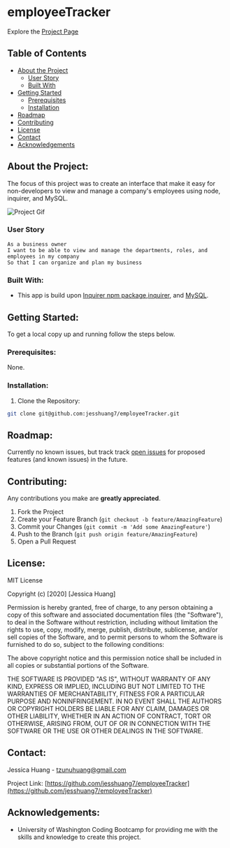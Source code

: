 # employeeTracker

Explore the [Project Page](https://github.com/jesshuang7/employeeTracker)

## Table of Contents

* [About the Project](#about-the-project)
  * [User Story](#user-story)
  * [Built With](#built-with)
* [Getting Started](#getting-started)
  * [Prerequisites](#prerequisites)
  * [Installation](#installation)
* [Roadmap](#roadmap)
* [Contributing](#contributing)
* [License](#License)
* [Contact](#contact)
* [Acknowledgements](#acknowledgements)

## About the Project:
The focus of this project was to create an interface that make it easy for non-developers to view and manage a company's employees using node, inquirer, and MySQL.


![Project Gif](public/assets/employeeTracker.gif)

### User Story

```
As a business owner
I want to be able to view and manage the departments, roles, and employees in my company
So that I can organize and plan my business
```

### Built With:
* This app is build upon [Inquirer npm package](https://github.com/SBoudrias/Inquirer.js/),[inquirer](https://www.npmjs.com/package/inquirer), and [MySQL](https://dev.mysql.com/doc/).

## Getting Started:
To get a local copy up and running follow the steps below.

### Prerequisites:
None.

### Installation:
1. Clone the Repository:
```sh
git clone git@github.com:jesshuang7/employeeTracker.git
```

## Roadmap:
Currently no known issues, but track track [open issues](https://github.com/jesshuang7/employeeTracker/issues ) for proposed features (and known issues) in the future.


## Contributing:
Any contributions you make are **greatly appreciated**.

1. Fork the Project
2. Create your Feature Branch (`git checkout -b feature/AmazingFeature`)
3. Commit your Changes (`git commit -m 'Add some AmazingFeature'`)
4. Push to the Branch (`git push origin feature/AmazingFeature`)
5. Open a Pull Request

## License:

MIT License

Copyright (c) [2020] [Jessica Huang]

Permission is hereby granted, free of charge, to any person obtaining a copy
of this software and associated documentation files (the "Software"), to deal
in the Software without restriction, including without limitation the rights
to use, copy, modify, merge, publish, distribute, sublicense, and/or sell
copies of the Software, and to permit persons to whom the Software is
furnished to do so, subject to the following conditions:

The above copyright notice and this permission notice shall be included in all
copies or substantial portions of the Software.

THE SOFTWARE IS PROVIDED "AS IS", WITHOUT WARRANTY OF ANY KIND, EXPRESS OR
IMPLIED, INCLUDING BUT NOT LIMITED TO THE WARRANTIES OF MERCHANTABILITY,
FITNESS FOR A PARTICULAR PURPOSE AND NONINFRINGEMENT. IN NO EVENT SHALL THE
AUTHORS OR COPYRIGHT HOLDERS BE LIABLE FOR ANY CLAIM, DAMAGES OR OTHER
LIABILITY, WHETHER IN AN ACTION OF CONTRACT, TORT OR OTHERWISE, ARISING FROM,
OUT OF OR IN CONNECTION WITH THE SOFTWARE OR THE USE OR OTHER DEALINGS IN THE
SOFTWARE.

## Contact:
Jessica Huang - tzunuhuang@gmail.com

Project Link: [https://github.com/jesshuang7/employeeTracker](https://github.com/jesshuang7/employeeTracker)

## Acknowledgements: 
* University of Washington Coding Bootcamp for providing me with the skills and knowledge to create this project. 
